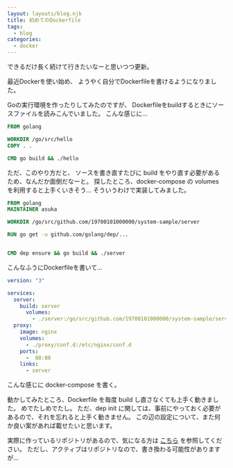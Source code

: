 ```yaml
---
layout: layouts/blog.njk
title: 初めてのDockerfile
tags:
  - blog
categories:
  - docker
---
```


できるだけ長く続けて行きたいなーと思いつつ更新。

最近Dockerを使い始め、
ようやく自分でDockerfileを書けるようになりました。

Goの実行環境を作ったりしてみたのですが、
Dockerfileをbuildするときにソースファイルを読みこんでいました。
こんな感じに…

```dockerfile
FROM golang

WORKDIR /go/src/hello
COPY . .

CMD go build && ./hello
```

ただ、このやり方だと、
ソースを書き直すたびに build をやり直す必要があるため、なんだか面倒だなーと。
探したところ、docker-compose の volumes を利用すると上手くいきそう…
そういうわけで実装してみました。

```dockerfile
FROM golang
MAINTAINER asuka

WORKDIR /go/src/github.com/19700101000000/system-sample/server

RUN go get -u github.com/golang/dep/...


CMD dep ensure && go build && ./server
```

こんなふうにDockerfileを書いて…

```yaml
version: "3"

services: 
  server: 
    build: server
      volumes: 
        - ./server:/go/src/github.com/19700101000000/system-sample/server
  proxy:
    image: nginx
    volumes:
      - ./proxy/conf.d:/etc/nginx/conf.d
    ports:
      -  80:80
    links:
      - server
```

こんな感じに docker-compose を書く。

動かしてみたところ、Dockerfile を毎度 build し直さなくても上手く動きました。
めでたしめでたし。
ただ、dep init に関しては、事前にやっておく必要があるので、それを忘れると上手く動きません。
この辺の設定について、また何か良い案があれば載せたいと思います。

実際に作っているリポジトリがあるので、気になる方は
[こちら](https://github.com/a-skua/system-sample)
を参照してください。
ただし、アクティブはリポジトリなので、書き換わる可能性がありますが…
